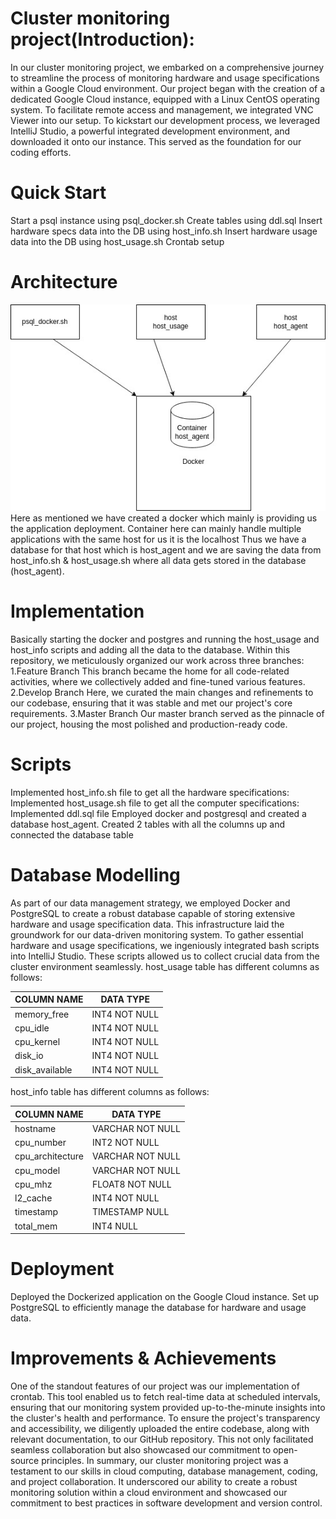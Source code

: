 # Cluster monitoring project(Introduction):
In our cluster monitoring project, we embarked on a comprehensive journey to streamline the process of monitoring hardware and usage specifications within a Google Cloud environment. Our project began with the creation of a dedicated Google Cloud instance, equipped with a Linux CentOS operating system. To facilitate remote access and management, we integrated VNC Viewer into our setup.
To kickstart our development process, we leveraged IntelliJ Studio, a powerful integrated development environment, and downloaded it onto our instance. This served as the foundation for our coding efforts.

# Quick Start
Start a psql instance using psql_docker.sh
Create tables using ddl.sql
Insert hardware specs data into the DB using host_info.sh 
Insert hardware usage data into the DB using host_usage.sh
Crontab setup
# Architecture
![Architecture.jpg](linux_sql_demo%2FAsset%2FArchitecture.jpg)
Here as mentioned we have created a docker which mainly is providing us the application deployment. 
Container here can mainly handle multiple applications with the same host for us it is the localhost 
Thus we have a database for that host which is host_agent and we are saving the data from 
host_info.sh & host_usage.sh where all data gets stored in the database (host_agent).

# Implementation
Basically starting the docker and postgres and running the host_usage and host_info scripts and adding all the data to the database.
Within this repository, we meticulously organized our work across three branches:
1.Feature Branch This branch became the home for all code-related activities, where we collectively added and fine-tuned various features.
2.Develop Branch Here, we curated the main changes and refinements to our codebase, ensuring that it was stable and met our project's core requirements.
3.Master Branch  Our master branch served as the pinnacle of our project, housing the most polished and production-ready code.

# Scripts 
Implemented host_info.sh file to get all the hardware specifications:
Implemented host_usage.sh file to get all the computer specifications:
Implemented ddl.sql file
Employed docker and postgresql and created a database host_agent.
Created 2 tables with all the columns up and connected the database table

# Database Modelling
As part of our data management strategy, we employed Docker and PostgreSQL to create a robust database capable of storing extensive hardware and usage specification data. This infrastructure laid the groundwork for our data-driven monitoring system. 
To gather essential hardware and usage specifications, we ingeniously integrated bash scripts into IntelliJ Studio. These scripts allowed us to collect crucial data from the cluster environment seamlessly.
host_usage table has different columns as follows:

| COLUMN NAME     | DATA TYPE        |
|-----------------| -----------------|
| memory_free     |  INT4 NOT NULL   |
| cpu_idle        |  INT4 NOT NULL   |
| cpu_kernel      |  INT4 NOT NULL   |
| disk_io         |  INT4 NOT NULL   |
| disk_available  |  INT4 NOT NULL   |

host_info table has different columns as follows:

| COLUMN NAME     | DATA TYPE        |
|-----------------| -----------------|
| hostname        | VARCHAR NOT NULL |
| cpu_number      | INT2 NOT NULL    |
| cpu_architecture| VARCHAR NOT NULL |
| cpu_model       | VARCHAR NOT NULL |
| cpu_mhz         | FLOAT8 NOT NULL  |
| l2_cache        | INT4 NOT NULL    |
| timestamp       | TIMESTAMP NULL   |
| total_mem       | INT4 NULL        |

# Deployment 
Deployed the Dockerized application on the Google Cloud instance.
Set up PostgreSQL to efficiently manage the database for hardware and usage data.

# Improvements & Achievements
One of the standout features of our project was our implementation of crontab. This tool enabled us to fetch real-time data at scheduled intervals, ensuring that our monitoring system provided up-to-the-minute insights into the cluster's health and performance.
To ensure the project's transparency and accessibility, we diligently uploaded the entire codebase, along with relevant documentation, to our GitHub repository. This not only facilitated seamless collaboration but also showcased our commitment to open-source principles.
In summary, our cluster monitoring project was a testament to our skills in cloud computing, database management, coding, and project collaboration. It underscored our ability to create a robust monitoring solution within a cloud environment and showcased our commitment to best practices in software development and version control.
